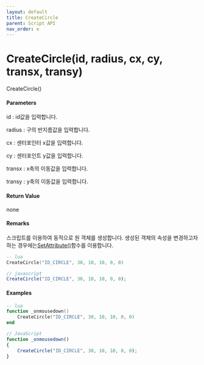 ```yaml
---
layout: default
title: CreateCircle
parent: Script API
nav_order: e
---
```

# CreateCircle\(id, radius, cx, cy, transx, transy\)

CreateCircle\(\)

#### Parameters

id : id값을 입력합니다.

radius : 구의 반지름값을 입력합니다.

cx : 센터포인터 x값을 입력합니다.

cy : 센터포인트 y값을 입력합니다.

transx : x축의 이동값을 입력합니다.

transy : y축의 이동값을 입력합니다.

#### Return Value

none

#### Remarks

스크립트를 이용하여 동적으로 원 객체를 생성합니다. 생성된 객체의 속성을 변경하고자 하는 경우에는[SetAttribute\(\)](/ScriptAPI\SetAttribute.html)함수를 이용합니다.



```lua
-- lua
CreateCircle("ID_CIRCLE", 30, 10, 10, 0, 0)
```

```js
// javascript
CreateCircle("ID_CIRCLE", 30, 10, 10, 0, 0);
```

#### 

#### Examples

```lua
-- lua
function _onmousedown()
    CreateCircle("ID_CIRCLE", 30, 10, 10, 0, 0)
end
```

```js
// JavaScript
function _onmousedown()
{    
    CreateCircle("ID_CIRCLE", 30, 10, 10, 0, 0);
}
```



